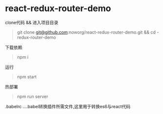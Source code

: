 # react-redux-router-demo


clone代码 && 进入项目目录
> git clone git@github.com:noworg/react-redux-router-demo.git && cd -redux-router-demo

下载依赖
> npm i

运行
> npm start

热部署
> npm run server

.babelrc ....babel转换插件所需文件,这里用于转换es6与react代码


